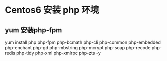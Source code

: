 # Centos6 安装 php 环境

## yum 安装php-fpm

yum install php php-fpm php-bcmath php-cli php-common php-embedded php-enchant php-gd php-mbstring php-mcrypt php-soap php-recode php-redis php-tidy php-xml php-xmlrpc php-zts -y


 

